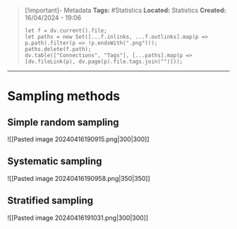 > [!important]- Metadata
> **Tags:** #Statistics 
> **Located:** Statistics
> **Created:** 16/04/2024 - 19:06
> ```dataviewjs
> let f = dv.current().file;
> let paths = new Set([...f.inlinks, ...f.outlinks].map(p => p.path).filter(p => !p.endsWith(".png")));
> paths.delete(f.path);
> dv.table(["Connections", "Tags"], [...paths].map(p => [dv.fileLink(p), dv.page(p).file.tags.join("")]));
> ```

___
# Sampling methods


## Simple random sampling 

![[Pasted image 20240416190915.png|300|300]]

## Systematic sampling 

![[Pasted image 20240416190958.png|350|350]]

## Stratified sampling 

![[Pasted image 20240416191031.png|300|300]]

